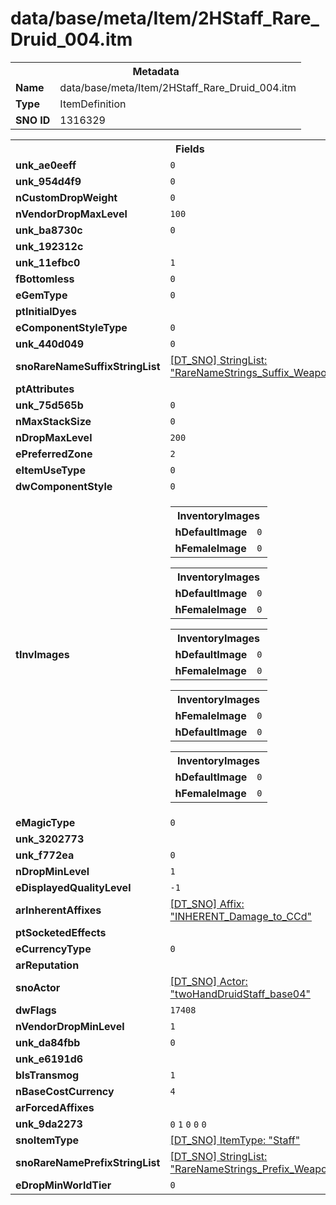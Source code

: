 <h1>data/base/meta/Item/2HStaff_Rare_Druid_004.itm</h1><table><tr><th colspan="100%">Metadata</th></tr><tr><td><b>Name</b></td><td>data/base/meta/Item/2HStaff_Rare_Druid_004.itm</td></tr><tr><td><b>Type</b></td><td>ItemDefinition</td></tr><tr><td><b>SNO ID</b></td><td>1316329</td></tr></table>

<table><tr><th colspan="100%">Fields</th></tr><tr><td><b>unk_ae0eeff</b></td><td><code>0</code></td></tr><tr><td><b>unk_954d4f9</b></td><td><code>0</code></td></tr><tr><td><b>nCustomDropWeight</b></td><td><code>0</code></td></tr><tr><td><b>nVendorDropMaxLevel</b></td><td><code>100</code></td></tr><tr><td><b>unk_ba8730c</b></td><td><code>0</code></td></tr><tr><td><b>unk_192312c</b></td><td></td></tr><tr><td><b>unk_11efbc0</b></td><td><code>1</code></td></tr><tr><td><b>fBottomless</b></td><td><code>0</code></td></tr><tr><td><b>eGemType</b></td><td><code>0</code></td></tr><tr><td><b>ptInitialDyes</b></td><td></td></tr><tr><td><b>eComponentStyleType</b></td><td><code>0</code></td></tr><tr><td><b>unk_440d049</b></td><td><code>0</code></td></tr><tr><td><b>snoRareNameSuffixStringList</b></td><td><a href="..\..\..\enUS_Text\meta\StringList\RareNameStrings_Suffix_Weapon_Staff.stl">[DT_SNO] StringList: "RareNameStrings_Suffix_Weapon_Staff"</a></td></tr><tr><td><b>ptAttributes</b></td><td></td></tr><tr><td><b>unk_75d565b</b></td><td><code>0</code></td></tr><tr><td><b>nMaxStackSize</b></td><td><code>0</code></td></tr><tr><td><b>nDropMaxLevel</b></td><td><code>200</code></td></tr><tr><td><b>ePreferredZone</b></td><td><code>2</code></td></tr><tr><td><b>eItemUseType</b></td><td><code>0</code></td></tr><tr><td><b>dwComponentStyle</b></td><td><code>0</code></td></tr><tr><td><b>tInvImages</b></td><td><table><tr><th colspan="100%">InventoryImages</th></tr><tr><td><b>hDefaultImage</b></td><td><code>0</code></td></tr><tr><td><b>hFemaleImage</b></td><td><code>0</code></td></tr></table>


<table><tr><th colspan="100%">InventoryImages</th></tr><tr><td><b>hDefaultImage</b></td><td><code>0</code></td></tr><tr><td><b>hFemaleImage</b></td><td><code>0</code></td></tr></table>


<table><tr><th colspan="100%">InventoryImages</th></tr><tr><td><b>hDefaultImage</b></td><td><code>0</code></td></tr><tr><td><b>hFemaleImage</b></td><td><code>0</code></td></tr></table>


<table><tr><th colspan="100%">InventoryImages</th></tr><tr><td><b>hFemaleImage</b></td><td><code>0</code></td></tr><tr><td><b>hDefaultImage</b></td><td><code>0</code></td></tr></table>


<table><tr><th colspan="100%">InventoryImages</th></tr><tr><td><b>hDefaultImage</b></td><td><code>0</code></td></tr><tr><td><b>hFemaleImage</b></td><td><code>0</code></td></tr></table>


</td></tr><tr><td><b>eMagicType</b></td><td><code>0</code></td></tr><tr><td><b>unk_3202773</b></td><td></td></tr><tr><td><b>unk_f772ea</b></td><td><code>0</code></td></tr><tr><td><b>nDropMinLevel</b></td><td><code>1</code></td></tr><tr><td><b>eDisplayedQualityLevel</b></td><td><code>-1</code></td></tr><tr><td><b>arInherentAffixes</b></td><td><a href="..\Affix\INHERENT_Damage_to_CCd.aff">[DT_SNO] Affix: "INHERENT_Damage_to_CCd"</a>
</td></tr><tr><td><b>ptSocketedEffects</b></td><td></td></tr><tr><td><b>eCurrencyType</b></td><td><code>0</code></td></tr><tr><td><b>arReputation</b></td><td></td></tr><tr><td><b>snoActor</b></td><td><a href="..\Actor\twoHandDruidStaff_base04.acr">[DT_SNO] Actor: "twoHandDruidStaff_base04"</a></td></tr><tr><td><b>dwFlags</b></td><td><code>17408</code></td></tr><tr><td><b>nVendorDropMinLevel</b></td><td><code>1</code></td></tr><tr><td><b>unk_da84fbb</b></td><td><code>0</code></td></tr><tr><td><b>unk_e6191d6</b></td><td></td></tr><tr><td><b>bIsTransmog</b></td><td><code>1</code></td></tr><tr><td><b>nBaseCostCurrency</b></td><td><code>4</code></td></tr><tr><td><b>arForcedAffixes</b></td><td></td></tr><tr><td><b>unk_9da2273</b></td><td><code>0</code>
<code>1</code>
<code>0</code>
<code>0</code>
<code>0</code>
</td></tr><tr><td><b>snoItemType</b></td><td><a href="..\ItemType\Staff.itt">[DT_SNO] ItemType: "Staff"</a></td></tr><tr><td><b>snoRareNamePrefixStringList</b></td><td><a href="..\..\..\enUS_Text\meta\StringList\RareNameStrings_Prefix_Weapon_Staff.stl">[DT_SNO] StringList: "RareNameStrings_Prefix_Weapon_Staff"</a></td></tr><tr><td><b>eDropMinWorldTier</b></td><td><code>0</code></td></tr></table>

